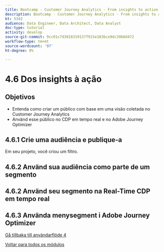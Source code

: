 ```yaml
---
title: Bootcamp - Customer Journey Analytics - From insights to action - Brazil
description: Bootcamp - Customer Journey Analytics - From insights to action - Brazil
kt: 5342
audience: Data Engineer, Data Architect, Data Analyst
doc-type: tutorial
activity: develop
source-git-commit: 9cc01c7d3018319137f915e103bce9dc39b0d472
workflow-type: tm+mt
source-wordcount: '97'
ht-degree: 0%

---
```


# 4.6 Dos insights à ação

## Objetivos

- Entenda como criar um público com base em uma visão coletada no Customer Journey Analytics
- Använd esse público no CDP em tempo real e no Adobe Journey Optimizer

## 4.6.1 Crie uma audiência e publique-a

Em seu projeto, você criou um filtro.

## 4.6.2 Använd sua audiência como parte de um segmento

## 4.6.2 Använd seu segmento na Real-Time CDP em tempo real

## 4.6.3 Använda menysegment i Adobe Journey Optimizer

[Gå tillbaka till användarflöde 4](./uc4.md)

[Voltar para todos os módulos](./../../overview.md)
